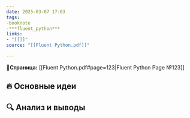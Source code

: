 ```yaml
---
date: 2025-03-07 17:03
tags: 
-booknote
-***fluent_python***
links: 
- "[[]]" 
source: "[[Fluent Python.pdf]]"

---
```

**📝Страница:** [[Fluent Python.pdf#page=123|Fluent Python Page №123]]  

## 🔥 Основные идеи 




## 🔍 Анализ и выводы  






